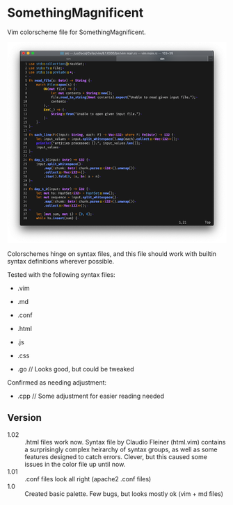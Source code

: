 SomethingMagnificent
====================

Vim colorscheme file for SomethingMagnificent.

![Screenshot of SomethingMagnificent](https://raw.githubusercontent.com/nonelement/SomethingMagnificent/master/screenshot.png)

Colorschemes hinge on syntax files, and this file should work with builtin syntax definitions wherever possible. 

Tested with the following syntax files:
  
* .vim
  
* .md

* .conf
  
* .html

* .js

* .css

* .go // Looks good, but could be tweaked

Confirmed as needing adjustment:

* .cpp // Some adjustment for easier reading needed 

Version
-------
<dl>
  <dt>1.02</dt>
  <dd>
    .html files work now. Syntax file by Claudio Fleiner (html.vim) contains
    a surprisingly complex heirarchy of syntax groups, as well as some features
    designed to catch errors. Clever, but this caused some issues in the color
    file up until now.
  </dd>
  <dt>1.01</dt>
  <dd>
    .conf files look all right (apache2 .conf files)
  </dd>
  <dt>1.0</dt>
  <dd>
    Created basic palette. Few bugs, but looks mostly ok (vim + md files)
  </dd>
</dl>
